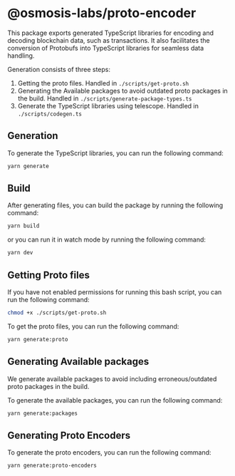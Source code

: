 # @osmosis-labs/proto-encoder

This package exports generated TypeScript libraries for encoding and decoding blockchain data, such as transactions. It also facilitates the conversion of Protobufs into TypeScript libraries for seamless data handling.

Generation consists of three steps:

1. Getting the proto files. Handled in `./scripts/get-proto.sh`
2. Generating the Available packages to avoid outdated proto packages in the build. Handled in `./scripts/generate-package-types.ts`
3. Generate the TypeScript libraries using telescope. Handled in `./scripts/codegen.ts`

## Generation

To generate the TypeScript libraries, you can run the following command:

```bash
yarn generate
```

## Build

After generating files, you can build the package by running the following command:

```bash
yarn build
```

or you can run it in watch mode by running the following command:

```bash
yarn dev
```

## Getting Proto files

If you have not enabled permissions for running this bash script, you can run the following command:

```bash
chmod +x ./scripts/get-proto.sh
```

To get the proto files, you can run the following command:

```bash
yarn generate:proto
```

## Generating Available packages

We generate available packages to avoid including erroneous/outdated proto packages in the build.

To generate the available packages, you can run the following command:

```bash
yarn generate:packages
```

## Generating Proto Encoders

To generate the proto encoders, you can run the following command:

```bash
yarn generate:proto-encoders
```
